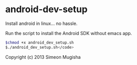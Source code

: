 android-dev-setup
=================

Install android in linux... no hassle.

Run the script to install the Android SDK without emacs app.

```sh
$chmod +x android_dev_setup.sh
$./android_dev_setup.sh</code>
```
Copyright (c) 2013 Simeon Mugisha
